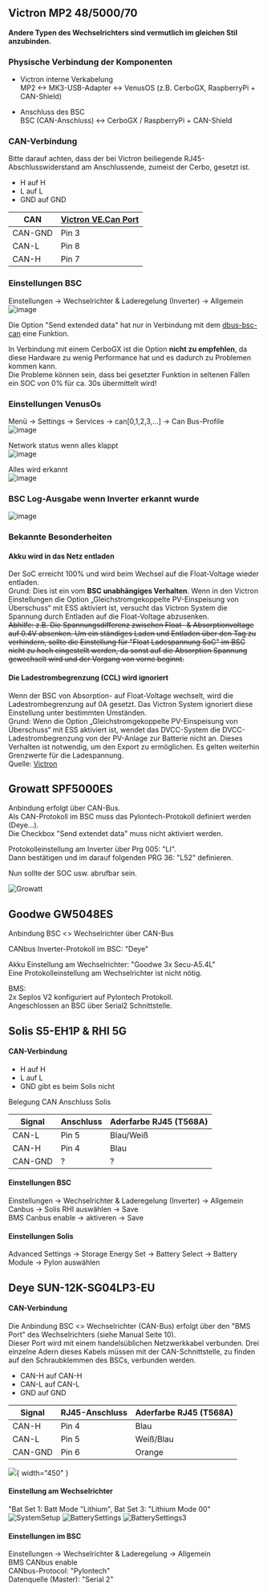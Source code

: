 

## Victron MP2 48/5000/70 
**Andere Typen des Wechselrichters sind vermutlich im gleichen Stil anzubinden.**

### Physische Verbindung der Komponenten

* Victron interne Verkabelung   
MP2 <-> MK3-USB-Adapter <-> VenusOS (z.B. CerboGX, RaspberryPi + CAN-Shield)   

* Anschluss des BSC  
BSC (CAN-Anschluss) <-> CerboGX / RaspberryPi + CAN-Shield    

### CAN-Verbindung

Bitte darauf achten, dass der bei Victron beiliegende RJ45-Abschlusswiderstand am Anschlussende, zumeist der Cerbo, gesetzt ist.  

* H auf H
* L auf L
* GND auf GND

|CAN|[Victron VE.Can Port](https://www.victronenergy.com/live/battery_compatibility:can-bus_bms-cable)|
|---|---|
|CAN-GND|Pin 3|
|CAN-L|Pin 8|
|CAN-H|Pin 7|

### Einstellungen BSC
Einstellungen -> Wechselrichter & Laderegelung (Inverter) -> Allgemein  
![image](../img/devices/devices_inverter_canbus.png)

Die Option "Send extended data" hat nur in Verbindung mit dem [dbus-bsc-can](https://github.com/shining-man/dbus-bsc-can) eine Funktion.  

In Verbindung mit einem CerboGX ist die Option **nicht zu empfehlen**, da diese Hardware zu wenig Performance hat und es dadurch zu Problemen kommen kann.  
Die Probleme können sein, dass bei gesetzter Funktion in seltenen Fällen ein SOC von 0% für ca. 30s übermittelt wird!

### Einstellungen VenusOs
Menü -> Settings -> Services -> can[0,1,2,3,...] -> Can Bus-Profile  
![image](../img/devices/devices_inverter_venus_canbus.png)  

Network status wenn alles klappt  
![image](../img/devices/devices_inverter_venus_canbus2.png)  

Alles wird erkannt  
![image](../img/devices/devices_inverter_venus_canbus_devicelist.png)

### BSC Log-Ausgabe wenn Inverter erkannt wurde
![image](../img/devices/devices_inverter_can_log.png)

### Bekannte Besonderheiten
#### Akku wird in das Netz entladen
Der SoC erreicht 100% und wird beim Wechsel auf die Float-Voltage wieder entladen.  
Grund: Dies ist ein vom **BSC unabhängiges Verhalten**. Wenn in den Victron Einstellungen die Option „Gleichstromgekoppelte PV-Einspeisung von Überschuss“ mit ESS aktiviert ist, versucht das Victron System die Spannung durch Entladen auf die Float-Voltage abzusenken.  
~~Abhilfe: z.B. Die Spannungsdifferenz zwischen Float- & Absorptionvoltage auf 0.4V absenken. Um ein ständiges Laden und Entladen über den Tag zu verhindern, sollte die Einstellung für "Float Ladespannung SoC" im BSC nicht zu hoch eingestellt werden, da sonst auf die Absorption Spannung gewechselt wird und der Vorgang von vorne beginnt.~~

#### Die Ladestrombegrenzung (CCL) wird ignoriert
Wenn der BSC von Absorption- auf Float-Voltage wechselt, wird die Ladestrombegrenzung auf 0A gesetzt. Das Victron System ignoriert diese Einstellung unter bestimmten Umständen.  
Grund: Wenn die Option „Gleichstromgekoppelte PV-Einspeisung von Überschuss“ mit ESS aktiviert ist, wendet das DVCC-System die DVCC-Ladestrombegrenzung von der PV-Anlage zur Batterie nicht an. Dieses Verhalten ist notwendig, um den Export zu ermöglichen. Es gelten weiterhin Grenzwerte für die Ladespannung.  
Quelle: [Victron](https://www.victronenergy.com/media/pg/CCGX/de/dvcc---distributed-voltage-and-current-control.html#UUID-0cda63b2-c80b-e81b-e174-f6a91ca5f848)


## Growatt SPF5000ES
Anbindung erfolgt über CAN-Bus.  
Als CAN-Protokoll im BSC muss das Pylontech-Protokoll definiert werden (Deye...).  
Die Checkbox "Send extendet data" muss nicht aktiviert werden.  

Protokolleinstellung am Inverter über Prg 005: "LI".  
Dann bestätigen und im darauf folgenden PRG 36: "L52" definieren.  

Nun sollte der SOC usw. abrufbar sein.

![Growatt](../img/devices/devices_inverter_growatt_spf5000es.jpg)


##  Goodwe GW5048ES
Anbindung BSC <> Wechselrichter über CAN-Bus  

CANbus Inverter-Protokoll im BSC: "Deye"  

Akku Einstellung am Wechselrichter: "Goodwe 3x Secu-A5.4L"   
Eine Protokolleinstellung am Wechselrichter ist nicht nötig.

BMS:  
2x Seplos V2 konfiguriert auf Pylontech Protokoll.  
Angeschlossen an BSC über Serial2 Schnittstelle.


## Solis S5-EH1P & RHI 5G

#### CAN-Verbindung
* H auf H
* L auf L
* GND gibt es beim Solis nicht

Belegung CAN Anschluss Solis  

| Signal  | Anschluss | Aderfarbe RJ45 (T568A)|
| ------------- | ------------- | ------------- |
| CAN-L  | Pin 5  | Blau/Weiß |
| CAN-H  | Pin 4  | Blau |
| CAN-GND  | ?  | ? |

#### Einstellungen BSC
Einstellungen -> Wechselrichter & Laderegelung (Inverter) -> Allgemein  
Canbus -> Solis RHI auswählen -> Save  
BMS Canbus enable -> aktiveren -> Save  

#### Einstellungen Solis
Advanced Settings -> Storage Energy Set -> Battery Select -> Battery Module -> Pylon auswählen  

## Deye SUN-12K-SG04LP3-EU

#### CAN-Verbindung
Die Anbindung BSC <> Wechselrichter (CAN-Bus) erfolgt über den "BMS Port" des Wechselrichters (siehe Manual Seite 10).  
Dieser Port wird mit einem handelsüblichen Netzwerkkabel verbunden. Drei einzelne Adern dieses Kabels müssen mit der CAN-Schnittstelle, zu finden auf den Schraubklemmen des BSCs, verbunden werden.  

* CAN-H auf CAN-H
* CAN-L auf CAN-L
* GND auf GND  

| Signal  | RJ45-Anschluss | Aderfarbe RJ45 (T568A) |
| ------------- | ------------- | ------------- |
| CAN-H  | Pin 4  | Blau |
| CAN-L  | Pin 5  | Weiß/Blau |
| CAN-GND  | Pin 6  | Orange |


![](../img/devices/devices_inverter_deye_sun_12k_sg04lp3-eu.png){ width="450" }

#### Einstellung am Wechselrichter
"Bat Set 1: Batt Mode "Lithium", Bat Set 3: "Lithium Mode 00"   
![SystemSetup](../img/devices/devices_inverter_deye_sun_12k_sg04lp3-eu_settings1.png)
![BatterySettings](../img/devices/devices_inverter_deye_sun_12k_sg04lp3-eu_settings2.png)
![BatterySettings3](../img/devices/devices_inverter_deye_sun_12k_sg04lp3-eu_settings3.png)

#### Einstellungen im BSC
Einstellungen -> Wechselrichter & Laderegelung -> Allgemein  
BMS CANbus enable  
CANbus-Protocol: "Pylontech"  
Datenquelle (Master): "Serial 2"
